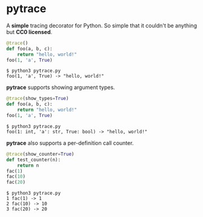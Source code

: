 # pytrace

A **simple** tracing decorator for Python. So simple that it couldn't be anything but **CC0 licensed**.

```python
@trace()
def foo(a, b, c):
    return "hello, world!"
foo(1, 'a', True)
```

```
$ python3 pytrace.py
foo(1, 'a', True) -> "hello, world!"
```

**pytrace** supports showing argument types.

```python
@trace(show_types=True)
def foo(a, b, c):
    return "hello, world!"
foo(1, 'a', True)
```

```
$ python3 pytrace.py
foo(1: int, 'a': str, True: bool) -> "hello, world!"
```

**pytrace** also supports a per-definition call counter.

```python
@trace(show_counter=True)
def test_counter(n):
    return n
fac(1)
fac(10)
fac(20)
```

```
$ python3 pytrace.py
1 fac(1) -> 1
2 fac(10) -> 10
3 fac(20) -> 20
```
